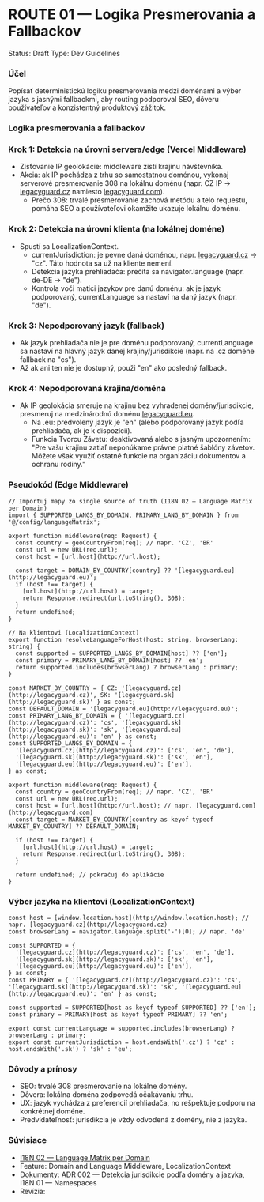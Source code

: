 # ROUTE 01 — Logika Presmerovania a Fallbackov

Status: Draft
Type: Dev Guidelines

### Účel

Popísať deterministickú logiku presmerovania medzi doménami a výber jazyka s jasnými fallbackmi, aby routing podporoval SEO, dôveru používateľov a konzistentný produktový zážitok.

### Logika presmerovania a fallbackov

### Krok 1: Detekcia na úrovni servera/edge (Vercel Middleware)

- Zisťovanie IP geolokácie: middleware zistí krajinu návštevníka.
- Akcia: ak IP pochádza z trhu so samostatnou doménou, vykonaj serverové presmerovanie 308 na lokálnu doménu (napr. CZ IP → [legacyguard.cz](http://legacyguard.cz) namiesto [legacyguard.com](http://legacyguard.com)).
    - Prečo 308: trvalé presmerovanie zachová metódu a telo requestu, pomáha SEO a používateľovi okamžite ukazuje lokálnu doménu.

### Krok 2: Detekcia na úrovni klienta (na lokálnej doméne)

- Spustí sa LocalizationContext.
    - currentJurisdiction: je pevne daná doménou, napr. [legacyguard.cz](http://legacyguard.cz) → "cz". Táto hodnota sa už na kliente nemení.
    - Detekcia jazyka prehliadača: prečíta sa navigator.language (napr. de-DE → "de").
    - Kontrola voči matici jazykov pre danú doménu: ak je jazyk podporovaný, currentLanguage sa nastaví na daný jazyk (napr. "de").

### Krok 3: Nepodporovaný jazyk (fallback)

- Ak jazyk prehliadača nie je pre doménu podporovaný, currentLanguage sa nastaví na hlavný jazyk danej krajiny/jurisdikcie (napr. na .cz doméne fallback na "cs").
- Až ak ani ten nie je dostupný, použi "en" ako posledný fallback.

### Krok 4: Nepodporovaná krajina/doména

- Ak IP geolokácia smeruje na krajinu bez vyhradenej domény/jurisdikcie, presmeruj na medzinárodnú doménu [legacyguard.eu](http://legacyguard.eu).
    - Na .eu: predvolený jazyk je "en" (alebo podporovaný jazyk podľa prehliadača, ak je k dispozícii).
    - Funkcia Tvorcu Závetu: deaktivovaná alebo s jasným upozornením: "Pre vašu krajinu zatiaľ neponúkame právne platné šablóny závetov. Môžete však využiť ostatné funkcie na organizáciu dokumentov a ochranu rodiny."

### Pseudokód (Edge Middleware)

```tsx
// Importuj mapy zo single source of truth (I18N 02 — Language Matrix per Domain)
import { SUPPORTED_LANGS_BY_DOMAIN, PRIMARY_LANG_BY_DOMAIN } from '@/config/languageMatrix';

export function middleware(req: Request) {
  const country = geoCountryFrom(req); // napr. 'CZ', 'BR'
  const url = new URL(req.url);
  const host = [url.host](http://url.host);

  const target = DOMAIN_BY_COUNTRY[country] ?? '[legacyguard.eu](http://legacyguard.eu)';
  if (host !== target) {
    [url.host](http://url.host) = target;
    return Response.redirect(url.toString(), 308);
  }
  return undefined;
}

// Na klientovi (LocalizationContext)
export function resolveLanguageForHost(host: string, browserLang: string) {
  const supported = SUPPORTED_LANGS_BY_DOMAIN[host] ?? ['en'];
  const primary = PRIMARY_LANG_BY_DOMAIN[host] ?? 'en';
  return supported.includes(browserLang) ? browserLang : primary;
}
```

```tsx
const MARKET_BY_COUNTRY = { CZ: '[legacyguard.cz](http://legacyguard.cz)', SK: '[legacyguard.sk](http://legacyguard.sk)' } as const;
const DEFAULT_DOMAIN = '[legacyguard.eu](http://legacyguard.eu)';
const PRIMARY_LANG_BY_DOMAIN = { '[legacyguard.cz](http://legacyguard.cz)': 'cs', '[legacyguard.sk](http://legacyguard.sk)': 'sk', '[legacyguard.eu](http://legacyguard.eu)': 'en' } as const;
const SUPPORTED_LANGS_BY_DOMAIN = {
  '[legacyguard.cz](http://legacyguard.cz)': ['cs', 'en', 'de'],
  '[legacyguard.sk](http://legacyguard.sk)': ['sk', 'en'],
  '[legacyguard.eu](http://legacyguard.eu)': ['en'],
} as const;

export function middleware(req: Request) {
  const country = geoCountryFrom(req); // napr. 'CZ', 'BR'
  const url = new URL(req.url);
  const host = [url.host](http://url.host); // napr. [legacyguard.com](http://legacyguard.com)
  const target = MARKET_BY_COUNTRY[country as keyof typeof MARKET_BY_COUNTRY] ?? DEFAULT_DOMAIN;

  if (host !== target) {
    [url.host](http://url.host) = target;
    return Response.redirect(url.toString(), 308);
  }

  return undefined; // pokračuj do aplikácie
}
```

### Výber jazyka na klientovi (LocalizationContext)

```tsx
const host = [window.location.host](http://window.location.host); // napr. [legacyguard.cz](http://legacyguard.cz)
const browserLang = navigator.language.split('-')[0]; // napr. 'de'

const SUPPORTED = {
  '[legacyguard.cz](http://legacyguard.cz)': ['cs', 'en', 'de'],
  '[legacyguard.sk](http://legacyguard.sk)': ['sk', 'en'],
  '[legacyguard.eu](http://legacyguard.eu)': ['en'],
} as const;
const PRIMARY = { '[legacyguard.cz](http://legacyguard.cz)': 'cs', '[legacyguard.sk](http://legacyguard.sk)': 'sk', '[legacyguard.eu](http://legacyguard.eu)': 'en' } as const;

const supported = SUPPORTED[host as keyof typeof SUPPORTED] ?? ['en'];
const primary = PRIMARY[host as keyof typeof PRIMARY] ?? 'en';

export const currentLanguage = supported.includes(browserLang) ? browserLang : primary;
export const currentJurisdiction = host.endsWith('.cz') ? 'cz' : host.endsWith('.sk') ? 'sk' : 'eu';
```

### Dôvody a prínosy

- SEO: trvalé 308 presmerovanie na lokálne domény.
- Dôvera: lokálna doména zodpovedá očakávaniu trhu.
- UX: jazyk vychádza z preferencií prehliadača, no rešpektuje podporu na konkrétnej doméne.
- Predvídateľnosť: jurisdikcia je vždy odvodená z domény, nie z jazyka.

### Súvisiace

- [I18N 02 — Language Matrix per Domain](I18N%2002%20%E2%80%94%20Language%20Matrix%20per%20Domain%20774b6b5d04684661b827e714ab23e414.md)
- Feature: Domain and Language Middleware, LocalizationContext
- Dokumenty: ADR 002 — Detekcia jurisdikcie podľa domény a jazyka, I18N 01 — Namespaces
- Revízia: